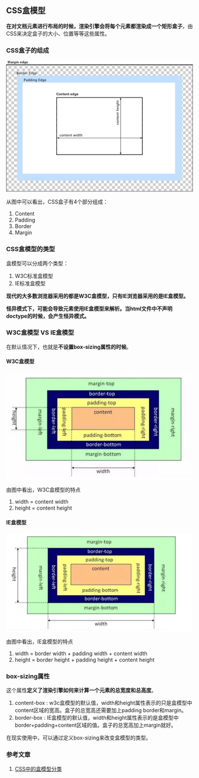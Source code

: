 ## CSS盒模型
**在对文档元素进行布局的时候，渲染引擎会将每个元素都渲染成一个矩形盒子**，由CSS来决定盒子的大小、位置等等这些属性。

### CSS盒子的组成
![boxmodel.png](./images/boxmodel.png)

从图中可以看出，CSS盒子有4个部分组成：
1. Content
2. Padding
3. Border
4. Margin

### CSS盒模型的类型
盒模型可以分成两个类型：
1. W3C标准盒模型
2. IE标准盒模型

**现代的大多数浏览器采用的都是W3C盒模型，只有IE浏览器采用的是IE盒模型。**

**怪异模式下，可能会导致元素使用IE盒模型来解析。当html文件中不声明doctype的时候，会产生怪异模式。**

### W3C盒模型 VS IE盒模型
在默认情况下，也就是**不设置box-sizing属性的时候**。

#### W3C盒模型
![w3cboxmodel.jpg](./images/w3cboxmodel.jpg)

由图中看出，W3C盒模型的特点
1. width = content width
2. height = content height

#### IE盒模型
![ieboxmodel.jpg](./images/ieboxmodel.jpg)

由图中看出，IE盒模型的特点
1. width = border width + padding width + content width
2. height = border height + padding height + content height

### box-sizing属性
这个属性**定义了渲染引擎如何来计算一个元素的总宽度和总高度**。
1. content-box : w3c盒模型的默认值，width和height属性表示的只是盒模型中content区域的宽高。盒子的总宽高还需要加上padding border和margin。
2. border-box : IE盒模型的默认值，width和height属性表示的是盒模型中border+padding+content区域的值。盒子的总宽高加上margin就好。

在现实使用中，可以通过定义box-sizing来改变盒模型的类型。

### 参考文章
1.  [CSS中的盒模型分类](https://blog.csdn.net/jingtian678/article/details/75452444)




